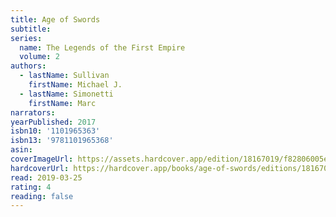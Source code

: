 ```yaml
---
title: Age of Swords
subtitle:
series:
  name: The Legends of the First Empire
  volume: 2
authors:
  - lastName: Sullivan
    firstName: Michael J.
  - lastName: Simonetti
    firstName: Marc
narrators:
yearPublished: 2017
isbn10: '1101965363'
isbn13: '9781101965368'
asin:
coverImageUrl: https://assets.hardcover.app/edition/18167019/f82806005e84aa4cb4f9642a41bdabdf2287425f.jpeg
hardcoverUrl: https://hardcover.app/books/age-of-swords/editions/18167019
read: 2019-03-25
rating: 4
reading: false
---
```

